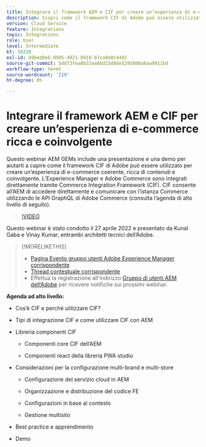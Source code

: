 ```yaml
---
title: Integrare il framework AEM e CIF per creare un’esperienza di e-commerce ricca e coinvolgente
description: Scopri come il framework CIF di Adobe può essere utilizzato per creare un’esperienza di e-commerce coerente, ricca di contenuti e coinvolgente.
version: Cloud Service
feature: Integrations
topic: Integrations
role: User
level: Intermediate
kt: 10220
exl-id: 49bed9eb-8995-4821-b919-b7ca0e0c44d1
source-git-commit: bdd73fea8b33aa0bd25d8de5295808a6aa9911bd
workflow-type: tm+mt
source-wordcount: '219'
ht-degree: 0%

---
```


# Integrare il framework AEM e CIF per creare un’esperienza di e-commerce ricca e coinvolgente

Questo webinar AEM GEMs include una presentazione e una demo per aiutarti a capire come il framework CIF di Adobe può essere utilizzato per creare un’esperienza di e-commerce coerente, ricca di contenuti e coinvolgente. L’Experience Manager e Adobe Commerce sono integrati direttamente tramite Commerce Integration Framework (CIF). CIF consente all’AEM di accedere direttamente e comunicare con l’istanza Commerce utilizzando le API GraphQL di Adobe Commerce (consulta l’agenda di alto livello di seguito).

>[!VIDEO](https://video.tv.adobe.com/v/342565/?quality=12&learn=on)

Questo webinar è stato condotto il 27 aprile 2022 e presentato da Kunal Gaba e Vinay Kumar, entrambi architetti tecnici dell’Adobe.

>[!MORELIKETHIS]
>
>* [Pagina Evento gruppo utenti Adobe Experience Manager corrispondente](https://adobe.ly/3O0uXl5/)
>* [Thread contestuale corrispondente](https://adobe.ly/3jorz5r)
>* Effettua la registrazione all&#39;indirizzo [Gruppo di utenti AEM dell’Adobe](https://aem-augs.adobe.com/) per ricevere notifiche sui prossimi webinar.


**Agenda ad alto livello:**

* Cos’è CIF e perché utilizzare CIF?

* Tipi di integrazione CIF e come utilizzare CIF con AEM

* Libreria componenti CIF

   * Componenti core CIF dell’AEM

   * Componenti react della libreria PWA studio

* Considerazioni per la configurazione multi-brand e multi-store

   * Configurazione del servizio cloud in AEM

   * Organizzazione e distribuzione del codice FE

   * Configurazioni in base al contesto

   * Gestione multisito

* Best practice e apprendimento

* Demo
